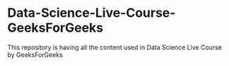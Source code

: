# Data-Science-Live-Course-GeeksForGeeks
This repository is having all the content used in Data Science Live Course by GeeksForGeeks
